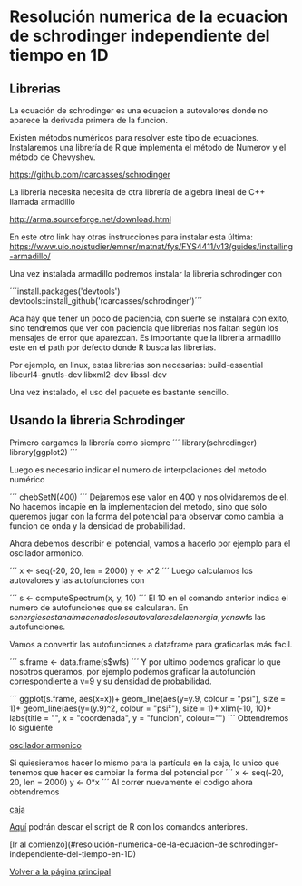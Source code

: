 # Resolución numerica de la ecuacion de schrodinger independiente del tiempo en 1D

## Librerias
La ecuación de schrodinger es una ecuacion a autovalores donde no aparece la derivada primera de la funcion. 

Existen métodos numéricos para resolver este tipo de ecuaciones.
Instalaremos una librería de R que implementa el método de Numerov y el método de Chevyshev.

https://github.com/rcarcasses/schrodinger

La libreria necesita necesita de otra librería de algebra lineal de C++ llamada armadillo

http://arma.sourceforge.net/download.html

En este otro link hay otras instrucciones para instalar esta última:
https://www.uio.no/studier/emner/matnat/fys/FYS4411/v13/guides/installing-armadillo/

Una vez instalada armadillo podremos instalar la libreria schrodinger con

´´´install.packages('devtools')
devtools::install_github('rcarcasses/schrodinger')´´´

Aca hay que tener un poco de paciencia, con suerte se instalará con exito, sino tendremos que ver con paciencia que librerias nos faltan según los mensajes de error que aparezcan.
Es importante que la libreria armadillo este en el path por defecto donde R busca las librerias.

Por ejemplo, en linux, estas librerias son necesarias:
build-essential libcurl4-gnutls-dev libxml2-dev libssl-dev

Una vez instalado, el uso del paquete es bastante sencillo.

## Usando la libreria Schrodinger
Primero cargamos la librería como siempre
´´´
library(schrodinger)
library(ggplot2)
´´´

Luego es necesario indicar el numero de interpolaciones del metodo numérico

´´´
chebSetN(400)
´´´
Dejaremos ese valor en 400 y nos olvidaremos de el. No hacemos incapie en la implementacion del metodo, sino que sólo queremos jugar con la forma del potencial para observar como cambia la funcion de onda y la densidad de probabilidad.

Ahora debemos describir el potencial, vamos a hacerlo por ejemplo para el oscilador armónico.

´´´
x <- seq(-20, 20, len = 2000)
y <- x^2
´´´
Luego calculamos los autovalores y las autofunciones con 

´´´
s <- computeSpectrum(x, y, 10) 
´´´
El 10 en el comando anterior indica el numero de autofunciones que se calcularan.
En s$energies estan almacenados los autovalores de la energia, y en s$wfs las autofunciones.

Vamos a convertir las autofunciones a dataframe para graficarlas más facil.

´´´
s.frame <- data.frame(s$wfs)
´´´
Y por ultimo podemos graficar lo que nosotros queramos, por ejemplo podemos graficar la autofunción correspondiente a v=9
y su densidad de probabilidad.

´´´
ggplot(s.frame, aes(x=x))+
  geom_line(aes(y=y.9, colour = "psi"), size = 1)+
  geom_line(aes(y=(y.9)^2, colour = "psi²"), size = 1)+
  xlim(-10, 10)+
  labs(title = "",
       x = "coordenada",
       y = "funcion",
       colour="")
´´´
Obtendremos lo siguiente

[oscilador armonico](figuras/ecdif/oscilador%20armonico)

Si quiesieramos hacer lo mismo para la partícula en la caja, lo unico que tenemos que hacer es cambiar la forma del potencial por
´´´
x <- seq(-20, 20, len = 2000)
y <- 0*x
´´´
Al correr nuevamente el codigo ahora obtendremos

[caja](figuras/ecdif/caja)

[Aquí](scripts/schrodinger.R) podrán descar el script de R con los comandos anteriores.

[Ir al comienzo](#resolución-numerica-de-la-ecuacion-de schrodinger-independiente-del-tiempo-en-1D)

[Volver a la página principal](README.md)
